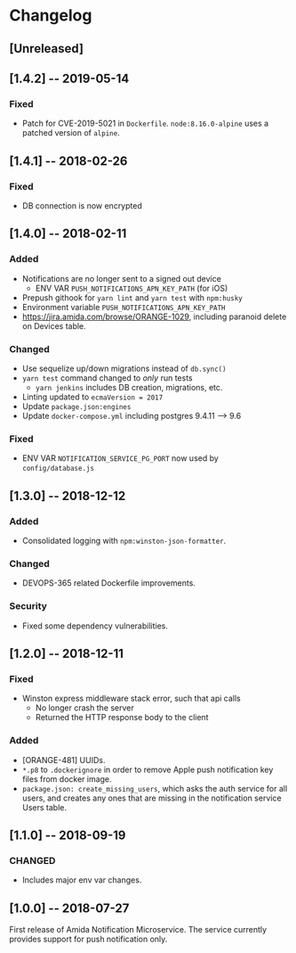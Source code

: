 # Changelog

## [Unreleased]


## [1.4.2] -- 2019-05-14
### Fixed
- Patch for CVE-2019-5021 in `Dockerfile`. `node:8.16.0-alpine` uses a patched version of `alpine`.


## [1.4.1] -- 2018-02-26
### Fixed
- DB connection is now encrypted


## [1.4.0] -- 2018-02-11
### Added
- Notifications are no longer sent to a signed out device
  * ENV VAR `PUSH_NOTIFICATIONS_APN_KEY_PATH` (for iOS)
- Prepush githook for `yarn lint` and `yarn test` with `npm:husky`
- Environment variable `PUSH_NOTIFICATIONS_APN_KEY_PATH`
- https://jira.amida.com/browse/ORANGE-1029, including paranoid delete on Devices table.

### Changed
- Use sequelize up/down migrations instead of `db.sync()`
- `yarn test` command changed to _only_ run tests
  * `yarn jenkins` includes DB creation, migrations, etc.
- Linting updated to `ecmaVersion = 2017`
- Update `package.json:engines`
- Update `docker-compose.yml` including postgres 9.4.11 --> 9.6

### Fixed
- ENV VAR `NOTIFICATION_SERVICE_PG_PORT` now used by `config/database.js`


## [1.3.0] -- 2018-12-12
### Added
- Consolidated logging with `npm:winston-json-formatter`.

### Changed
- DEVOPS-365 related Dockerfile improvements.

### Security
- Fixed some dependency vulnerabilities.


## [1.2.0] -- 2018-12-11
### Fixed
- Winston express middleware stack error, such that api calls
  * No longer crash the server
  * Returned the HTTP response body to the client

### Added
- [ORANGE-481] UUIDs.
- `*.p8` to `.dockerignore` in order to remove Apple push notification key files from docker image.
- `package.json: create_missing_users`, which asks the auth service for all users, and creates any ones that are missing in the notification service Users table.


## [1.1.0] -- 2018-09-19
### CHANGED
- Includes major env var changes.


## [1.0.0] -- 2018-07-27
First release of Amida Notification Microservice. The service currently provides support for push notification only.
